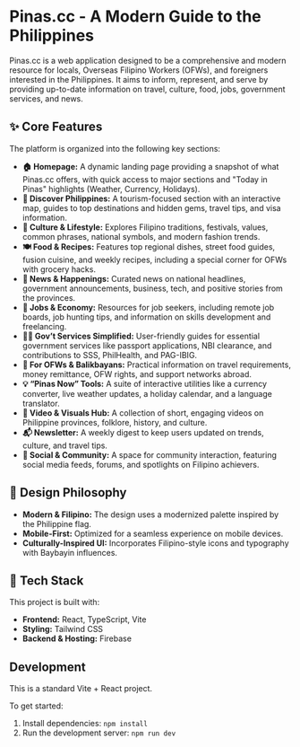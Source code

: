 # Pinas.cc - A Modern Guide to the Philippines

Pinas.cc is a web application designed to be a comprehensive and modern resource for locals, Overseas Filipino Workers (OFWs), and foreigners interested in the Philippines. It aims to inform, represent, and serve by providing up-to-date information on travel, culture, food, jobs, government services, and news.

## ✨ Core Features

The platform is organized into the following key sections:

- **🏠 Homepage:** A dynamic landing page providing a snapshot of what Pinas.cc offers, with quick access to major sections and "Today in Pinas" highlights (Weather, Currency, Holidays).
- **📍 Discover Philippines:** A tourism-focused section with an interactive map, guides to top destinations and hidden gems, travel tips, and visa information.
- **🍲 Culture & Lifestyle:** Explores Filipino traditions, festivals, values, common phrases, national symbols, and modern fashion trends.
- **🍽️ Food & Recipes:** Features top regional dishes, street food guides, fusion cuisine, and weekly recipes, including a special corner for OFWs with grocery hacks.
- **📢 News & Happenings:** Curated news on national headlines, government announcements, business, tech, and positive stories from the provinces.
- **💼 Jobs & Economy:** Resources for job seekers, including remote job boards, job hunting tips, and information on skills development and freelancing.
- **🧑‍💻 Gov’t Services Simplified:** User-friendly guides for essential government services like passport applications, NBI clearance, and contributions to SSS, PhilHealth, and PAG-IBIG.
- **🧳 For OFWs & Balikbayans:** Practical information on travel requirements, money remittance, OFW rights, and support networks abroad.
- **💡 “Pinas Now” Tools:** A suite of interactive utilities like a currency converter, live weather updates, a holiday calendar, and a language translator.
- **🎥 Video & Visuals Hub:** A collection of short, engaging videos on Philippine provinces, folklore, history, and culture.
- **📬 Newsletter:** A weekly digest to keep users updated on trends, culture, and travel tips.
- **📱 Social & Community:** A space for community interaction, featuring social media feeds, forums, and spotlights on Filipino achievers.

## 🎨 Design Philosophy

- **Modern & Filipino:** The design uses a modernized palette inspired by the Philippine flag.
- **Mobile-First:** Optimized for a seamless experience on mobile devices.
- **Culturally-Inspired UI:** Incorporates Filipino-style icons and typography with Baybayin influences.

## 🚀 Tech Stack

This project is built with:

- **Frontend:** React, TypeScript, Vite
- **Styling:** Tailwind CSS
- **Backend & Hosting:** Firebase

## Development

This is a standard Vite + React project.

To get started:

1.  Install dependencies: `npm install`
2.  Run the development server: `npm run dev`
